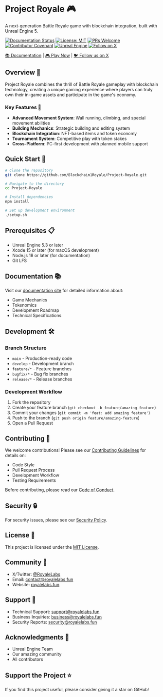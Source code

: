 # Project Royale 🎮

A next-generation Battle Royale game with blockchain integration, built with Unreal Engine 5.

[![Documentation Status](https://github.com/Blockchain1Royale/Project-Royale/actions/workflows/docs.yml/badge.svg)](https://blockchain1royale.github.io/Project-Royale/)
[![License: MIT](https://img.shields.io/badge/License-MIT-yellow.svg)](https://opensource.org/licenses/MIT)
[![PRs Welcome](https://img.shields.io/badge/PRs-welcome-brightgreen.svg?style=flat-square)](http://makeapullrequest.com)
[![Contributor Covenant](https://img.shields.io/badge/Contributor%20Covenant-2.0-4baaaa.svg)](CODE_OF_CONDUCT.md)
[![Unreal Engine](https://img.shields.io/badge/Unreal%20Engine-5.3-blue)](https://www.unrealengine.com)
[![Follow on X](https://img.shields.io/twitter/follow/RoyaleLabs?style=social)](https://x.com/RoyaleLabs)

[📚 Documentation](https://blockchain1royale.github.io/Project-Royale/) | [🎮 Play Now](https://royalelabs.fun) | [🐦 Follow us on X](https://x.com/RoyaleLabs)

## Overview 🌟

Project Royale combines the thrill of Battle Royale gameplay with blockchain technology, creating a unique gaming experience where players can truly own their in-game assets and participate in the game's economy.

### Key Features 🔑

- **Advanced Movement System**: Wall running, climbing, and special movement abilities
- **Building Mechanics**: Strategic building and editing system
- **Blockchain Integration**: NFT-based items and token economy
- **Tournament System**: Competitive play with token stakes
- **Cross-Platform**: PC-first development with planned mobile support

## Quick Start 🚀

```bash
# Clone the repository
git clone https://github.com/Blockchain1Royale/Project-Royale.git

# Navigate to the directory
cd Project-Royale

# Install dependencies
npm install

# Set up development environment
./setup.sh
```

## Prerequisites 📋

- Unreal Engine 5.3 or later
- Xcode 15 or later (for macOS development)
- Node.js 18 or later (for documentation)
- Git LFS

## Documentation 📚

Visit our [documentation site](https://blockchain1royale.github.io/Project-Royale/) for detailed information about:
- Game Mechanics
- Tokenomics
- Development Roadmap
- Technical Specifications

## Development 🛠️

### Branch Structure

- `main` - Production-ready code
- `develop` - Development branch
- `feature/*` - Feature branches
- `bugfix/*` - Bug fix branches
- `release/*` - Release branches

### Development Workflow

1. Fork the repository
2. Create your feature branch (`git checkout -b feature/amazing-feature`)
3. Commit your changes (`git commit -m 'feat: add amazing feature'`)
4. Push to the branch (`git push origin feature/amazing-feature`)
5. Open a Pull Request

## Contributing 🤝

We welcome contributions! Please see our [Contributing Guidelines](CONTRIBUTING.md) for details on:
- Code Style
- Pull Request Process
- Development Workflow
- Testing Requirements

Before contributing, please read our [Code of Conduct](CODE_OF_CONDUCT.md).

## Security 🔒

For security issues, please see our [Security Policy](SECURITY.md).

## License 📄

This project is licensed under the [MIT License](LICENSE).

## Community 💬

- X/Twitter: [@RoyaleLabs](https://x.com/RoyaleLabs)
- Email: contact@royalelabs.fun
- Website: [royalelabs.fun](https://royalelabs.fun)

## Support 🤝

- Technical Support: support@royalelabs.fun
- Business Inquiries: business@royalelabs.fun
- Security Reports: security@royalelabs.fun

## Acknowledgments 🙏

- Unreal Engine Team
- Our amazing community
- All contributors

## Support the Project ⭐

If you find this project useful, please consider giving it a star on GitHub! 